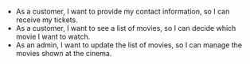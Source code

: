 - As a customer, I want to provide my contact information, so I can receive my tickets.
- As a customer, I want to see a list of movies, so I can decide which movie I want to watch.
- As an admin, I want to update the list of movies, so I can manage the movies shown at the cinema.
